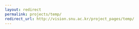 ```yaml
---
layout: redirect
permalink: projects/temp/
redirect_url: http://vision.snu.ac.kr/project_pages/temp/
---
```

